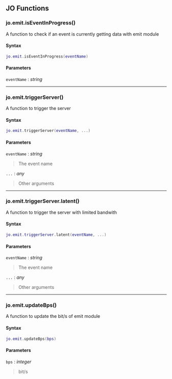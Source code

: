 
## JO Functions

### jo.emit.isEventInProgress()

<!-- @include: ./slots/headers.md#client|jo.emit.isEventInProgress -->

A function to check if an event is currently getting data with emit module <br>

<!-- @include: ./slots/descriptions.md#client|jo.emit.isEventInProgress -->

#### Syntax

```lua
jo.emit.isEventInProgress(eventName)
```

#### Parameters

`eventName` : _string_

<!-- @include: ./slots/examples.md#client|jo.emit.isEventInProgress -->

<!-- @include: ./slots/footers.md#client|jo.emit.isEventInProgress -->

---

### jo.emit.triggerServer()

<!-- @include: ./slots/headers.md#client|jo.emit.triggerServer -->

A function to trigger the server <br>

<!-- @include: ./slots/descriptions.md#client|jo.emit.triggerServer -->

#### Syntax

```lua
jo.emit.triggerServer(eventName, ...)
```

#### Parameters

`eventName` : _string_
> The event name
>

`...` : _any_
> Other arguments
>

<!-- @include: ./slots/examples.md#client|jo.emit.triggerServer -->

<!-- @include: ./slots/footers.md#client|jo.emit.triggerServer -->

---

### jo.emit.triggerServer.latent()

<!-- @include: ./slots/headers.md#client|jo.emit.triggerServer.latent -->

A function to trigger the server with limited bandwith <br>

<!-- @include: ./slots/descriptions.md#client|jo.emit.triggerServer.latent -->

#### Syntax

```lua
jo.emit.triggerServer.latent(eventName, ...)
```

#### Parameters

`eventName` : _string_
> The event name
>

`...` : _any_
> Other arguments
>

<!-- @include: ./slots/examples.md#client|jo.emit.triggerServer.latent -->

<!-- @include: ./slots/footers.md#client|jo.emit.triggerServer.latent -->

---

### jo.emit.updateBps()

<!-- @include: ./slots/headers.md#client|jo.emit.updateBps -->

A function to update the bit/s of emit module <br>

<!-- @include: ./slots/descriptions.md#client|jo.emit.updateBps -->

#### Syntax

```lua
jo.emit.updateBps(bps)
```

#### Parameters

`bps` : _integer_
> bit/s
>

<!-- @include: ./slots/examples.md#client|jo.emit.updateBps -->

<!-- @include: ./slots/footers.md#client|jo.emit.updateBps -->

